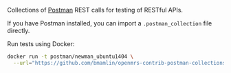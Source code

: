 Collections of [Postman](https://www.getpostman.com) REST calls 
for testing of RESTful APIs.

If you have Postman installed, you can import a `.postman_collection`
file directly.

Run tests using Docker:

```bash
docker run -t postman/newman_ubuntu1404 \
  --url="https://github.com/bmamlin/openmrs-contrib-postman-collections/platform-2.0-tests.postman_collection"
```